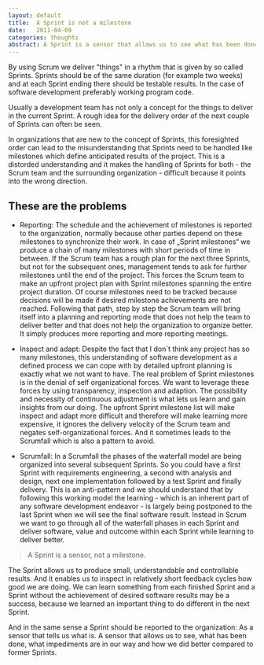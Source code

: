 ```yaml
---
layout: default
title:  A Sprint is not a milestone
date:   2011-04-09
categories: thoughts
abstract: A Sprint is a sensor that allows us to see what has been done, what impediments are in our way and how we did better compared to former Sprints.
---
```

By using Scrum we deliver "things" in a rhythm that is given by so called Sprints. Sprints should be of the same duration (for example two weeks) and at each Sprint ending there should be testable results. In the case of software development preferably  working program code.

Usually a development team has not only a concept for the things to deliver in the current Sprint. A rough idea for the delivery order of the next couple of Sprints can often be seen.

In organizations that are new to the concept of Sprints, this foresighted order can lead to the misunderstanding that Sprints need to be handled like milestones which define anticipated results of the project. This is a distorded understanding and it makes the handling of Sprints for both - the Scrum team and the surrounding organization - difficult because it points into the wrong direction.

These are the problems
---

* Reporting: The schedule and the achievement of milestones is reported to the organization, normally because other parties depend on these milestones to synchronize their work. In case of „Sprint milestones“ we produce a chain of many milestones with short periods of time in between. If the Scrum team has a rough plan for the next three Sprints, but not for the subsequent ones, management tends to ask for further milestones until the end of the project. This forces the Scrum team to make an upfront project plan with Sprint milestones spanning the entire project duration. Of course milestones need to be tracked because decisions will be made if desired milestone achievements are not reached. Following that path, step by step the Scrum team will bring itself into a planning and reporting mode that does not help the team to deliver better and that does not help the organization to organize better. It simply produces more reporting and more reporting meetings.

* Inspect and adapt: Despite the fact that I don´t think any project has so many milestones, this understanding of software development as a defined process we can cope with by detailed upfront planning is exactly what we not want to have. The real problem of Sprint milestones is in the denial of self organizational forces. We want to leverage these forces by using transparency, inspection and adaption. The possibility and necessity of continuous adjustment is what lets us learn and gain insights from our doing. The upfront Sprint milestone list will make inspect and adapt more difficult and therefore will make learning more expensive, it ignores the delivery velocity of the Scrum team and negates self-organizational forces. And it sometimes leads to the Scrumfall which is also a pattern to avoid.

* Scrumfall: In a Scrumfall the phases of the waterfall model are being organized into several subsequent Sprints. So you could have a first Sprint with requirements engineering, a second with analysis and design, next one implementation followed by a test Sprint and finally delivery. This is an anti-pattern and we should understand that by following this working model the learning - which is an inherent part of any software development endeavor - is largely being postponed to the last Sprint when we will see the final software result. Instead in Scrum we want to go through all of the waterfall phases in each Sprint and deliver software, value and outcome within each Sprint while learning to deliver better.

> A Sprint is a sensor, not a milestone.

The Sprint allows us to produce small, understandable and controllable results. And it enables us to inspect in relatively short feedback cycles how good we are doing. We can learn something from each finished Sprint and a Sprint without the achievement of desired software results may be a success, because we learned an important thing to do different in the next Sprint. 

And in the same sense a Sprint should be reported to the organization: As a sensor that tells us what is. A sensor that allows us to see, what has been done, what impediments are in our way and how we did better compared to former Sprints. 
